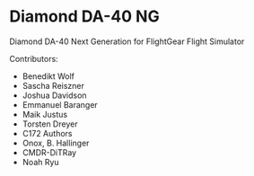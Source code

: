 # Diamond DA-40 NG

Diamond DA-40 Next Generation for FlightGear Flight Simulator

Contributors:

* Benedikt Wolf
* Sascha Reiszner
* Joshua Davidson
* Emmanuel Baranger
* Maik Justus
* Torsten Dreyer
* C172 Authors
* Onox, B. Hallinger
* CMDR-DiTRay
* Noah Ryu
